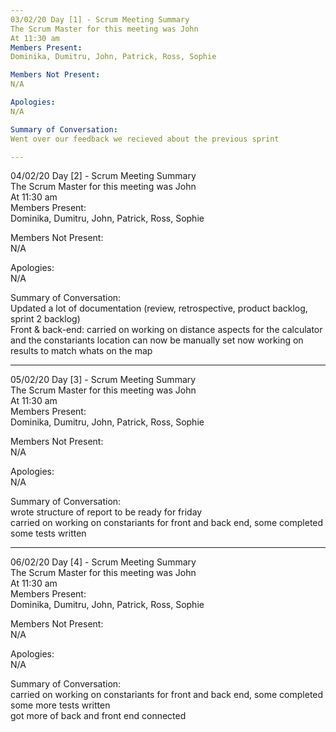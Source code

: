 ```yaml
---
03/02/20 Day [1] - Scrum Meeting Summary
The Scrum Master for this meeting was John
At 11:30 am
Members Present:
Dominika, Dumitru, John, Patrick, Ross, Sophie

Members Not Present:
N/A

Apologies:
N/A

Summary of Conversation:
Went over our feedback we recieved about the previous sprint  

---
```

04/02/20 Day [2] - Scrum Meeting Summary  
The Scrum Master for this meeting was John  
At 11:30 am  
Members Present:  
Dominika, Dumitru, John, Patrick, Ross, Sophie  
  
Members Not Present:  
N/A  
  
Apologies:  
N/A  
  
Summary of Conversation:  
Updated a lot of documentation (review, retrospective, product backlog, sprint 2 backlog)    
Front & back-end: carried on working on distance aspects for the calculator and the constariants
location can now be manually set now
working on results to match whats on the map

---
05/02/20 Day [3] - Scrum Meeting Summary  
The Scrum Master for this meeting was John  
At 11:30 am  
Members Present:  
Dominika, Dumitru, John, Patrick, Ross, Sophie  
  
Members Not Present:  
N/A  
  
Apologies:  
N/A  
  
Summary of Conversation:  
wrote structure of report to be ready for friday  
carried on working on constariants for front and back end, some completed  
some tests written  

---
06/02/20 Day [4] - Scrum Meeting Summary  
The Scrum Master for this meeting was John  
At 11:30 am  
Members Present:  
Dominika, Dumitru, John, Patrick, Ross, Sophie  
  
Members Not Present:  
N/A  
  
Apologies:  
N/A  
  
Summary of Conversation:  
carried on working on constariants for front and back end, some completed  
some more tests written  
got more of back and front end connected
